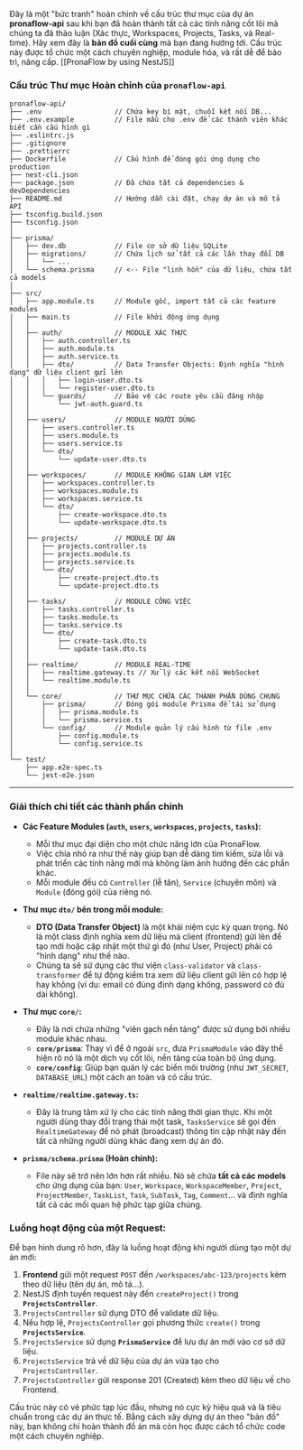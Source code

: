 Đây là một "bức tranh" hoàn chỉnh về cấu trúc thư mục của dự án **pronaflow-api** sau khi bạn đã hoàn thành tất cả các tính năng cốt lõi mà chúng ta đã thảo luận (Xác thực, Workspaces, Projects, Tasks, và Real-time).
Hãy xem đây là **bản đồ cuối cùng** mà bạn đang hướng tới. Cấu trúc này được tổ chức một cách chuyên nghiệp, module hóa, và rất dễ để bảo trì, nâng cấp.
[[PronaFlow by using NestJS]]
### **Cấu trúc Thư mục Hoàn chỉnh của `pronaflow-api`**

```
pronaflow-api/
├── .env                  // Chứa key bí mật, chuỗi kết nối DB...
├── .env.example          // File mẫu cho .env để các thành viên khác biết cần cấu hình gì
├── .eslintrc.js          
├── .gitignore            
├── .prettierrc           
├── Dockerfile            // Cấu hình để đóng gói ứng dụng cho production
├── nest-cli.json         
├── package.json          // Đã chứa tất cả dependencies & devDependencies
├── README.md             // Hướng dẫn cài đặt, chạy dự án và mô tả API
├── tsconfig.build.json   
├── tsconfig.json         
│
├── prisma/
│   ├── dev.db            // File cơ sở dữ liệu SQLite
│   ├── migrations/       // Chứa lịch sử tất cả các lần thay đổi DB
│   │   └── ...
│   └── schema.prisma     // <-- File "linh hồn" của dữ liệu, chứa tất cả models
│
├── src/
│   ├── app.module.ts     // Module gốc, import tất cả các feature modules
│   ├── main.ts           // File khởi động ứng dụng
│   │
│   ├── auth/             // MODULE XÁC THỰC
│   │   ├── auth.controller.ts
│   │   ├── auth.module.ts
│   │   ├── auth.service.ts
│   │   ├── dto/          // Data Transfer Objects: Định nghĩa "hình dạng" dữ liệu client gửi lên
│   │   │   ├── login-user.dto.ts
│   │   │   └── register-user.dto.ts
│   │   └── guards/       // Bảo vệ các route yêu cầu đăng nhập
│   │       └── jwt-auth.guard.ts
│   │
│   ├── users/            // MODULE NGƯỜI DÙNG
│   │   ├── users.controller.ts
│   │   ├── users.module.ts
│   │   ├── users.service.ts
│   │   └── dto/
│   │       └── update-user.dto.ts
│   │
│   ├── workspaces/       // MODULE KHÔNG GIAN LÀM VIỆC
│   │   ├── workspaces.controller.ts
│   │   ├── workspaces.module.ts
│   │   ├── workspaces.service.ts
│   │   └── dto/
│   │       ├── create-workspace.dto.ts
│   │       └── update-workspace.dto.ts
│   │
│   ├── projects/         // MODULE DỰ ÁN
│   │   ├── projects.controller.ts
│   │   ├── projects.module.ts
│   │   ├── projects.service.ts
│   │   └── dto/
│   │       ├── create-project.dto.ts
│   │       └── update-project.dto.ts
│   │
│   ├── tasks/            // MODULE CÔNG VIỆC
│   │   ├── tasks.controller.ts
│   │   ├── tasks.module.ts
│   │   ├── tasks.service.ts
│   │   └── dto/
│   │       ├── create-task.dto.ts
│   │       └── update-task.dto.ts
│   │
│   ├── realtime/         // MODULE REAL-TIME
│   │   ├── realtime.gateway.ts // Xử lý các kết nối WebSocket
│   │   └── realtime.module.ts
│   │
│   └── core/             // THƯ MỤC CHỨA CÁC THÀNH PHẦN DÙNG CHUNG
│       ├── prisma/       // Đóng gói module Prisma để tái sử dụng
│       │   ├── prisma.module.ts
│       │   └── prisma.service.ts
│       └── config/       // Module quản lý cấu hình từ file .env
│           ├── config.module.ts
│           └── config.service.ts
│
└── test/
    ├── app.e2e-spec.ts
    └── jest-e2e.json
```

---

### **Giải thích chi tiết các thành phần chính**

*   **Các Feature Modules (`auth`, `users`, `workspaces`, `projects`, `tasks`):**
    *   Mỗi thư mục đại diện cho một chức năng lớn của PronaFlow.
    *   Việc chia nhỏ ra như thế này giúp bạn dễ dàng tìm kiếm, sửa lỗi và phát triển các tính năng mới mà không làm ảnh hưởng đến các phần khác.
    *   Mỗi module đều có `Controller` (lễ tân), `Service` (chuyên môn) và `Module` (đóng gói) của riêng nó.

*   **Thư mục `dto/` bên trong mỗi module:**
    *   **DTO (Data Transfer Object)** là một khái niệm cực kỳ quan trọng. Nó là một class định nghĩa xem dữ liệu mà client (frontend) gửi lên để tạo mới hoặc cập nhật một thứ gì đó (như User, Project) phải có "hình dạng" như thế nào.
    *   Chúng ta sẽ sử dụng các thư viện `class-validator` và `class-transformer` để tự động kiểm tra xem dữ liệu client gửi lên có hợp lệ hay không (ví dụ: email có đúng định dạng không, password có đủ dài không).

*   **Thư mục `core/`:**
    *   Đây là nơi chứa những "viên gạch nền tảng" được sử dụng bởi nhiều module khác nhau.
    *   **`core/prisma`**: Thay vì để ở ngoài `src`, đưa `PrismaModule` vào đây thể hiện rõ nó là một dịch vụ cốt lõi, nền tảng của toàn bộ ứng dụng.
    *   **`core/config`**: Giúp bạn quản lý các biến môi trường (như `JWT_SECRET`, `DATABASE_URL`) một cách an toàn và có cấu trúc.

*   **`realtime/realtime.gateway.ts`:**
    *   Đây là trung tâm xử lý cho các tính năng thời gian thực. Khi một người dùng thay đổi trạng thái một task, `TasksService` sẽ gọi đến `RealtimeGateway` để nó phát (broadcast) thông tin cập nhật này đến tất cả những người dùng khác đang xem dự án đó.

*   **`prisma/schema.prisma` (Hoàn chỉnh):**
    *   File này sẽ trở nên lớn hơn rất nhiều. Nó sẽ chứa **tất cả các models** cho ứng dụng của bạn: `User`, `Workspace`, `WorkspaceMember`, `Project`, `ProjectMember`, `TaskList`, `Task`, `SubTask`, `Tag`, `Comment`... và định nghĩa tất cả các mối quan hệ phức tạp giữa chúng.

### **Luồng hoạt động của một Request:**

Để bạn hình dung rõ hơn, đây là luồng hoạt động khi người dùng tạo một dự án mới:

1.  **Frontend** gửi một request `POST` đến `/workspaces/abc-123/projects` kèm theo dữ liệu (tên dự án, mô tả...).
2.  NestJS định tuyến request này đến `createProject()` trong **`ProjectsController`**.
3.  `ProjectsController` sử dụng DTO để validate dữ liệu.
4.  Nếu hợp lệ, `ProjectsController` gọi phương thức `create()` trong **`ProjectsService`**.
5.  `ProjectsService` sử dụng **`PrismaService`** để lưu dự án mới vào cơ sở dữ liệu.
6.  `ProjectsService` trả về dữ liệu của dự án vừa tạo cho `ProjectsController`.
7.  `ProjectsController` gửi response 201 (Created) kèm theo dữ liệu về cho Frontend.

Cấu trúc này có vẻ phức tạp lúc đầu, nhưng nó cực kỳ hiệu quả và là tiêu chuẩn trong các dự án thực tế. Bằng cách xây dựng dự án theo "bản đồ" này, bạn không chỉ hoàn thành đồ án mà còn học được cách tổ chức code một cách chuyên nghiệp.